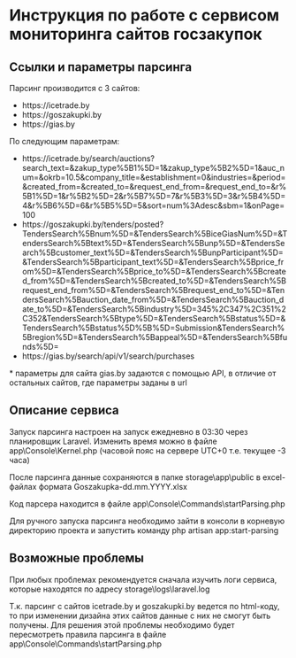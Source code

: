 <h1>Инструкция по работе с сервисом мониторинга сайтов госзакупок</h1>
<h2>Ссылки и параметры парсинга</h2>
<p>
    Парсинг производится с 3 сайтов:
    <ul>
        <li>https://icetrade.by</li>
        <li>https://goszakupki.by</li>
        <li>https://gias.by</li>
    </ul>
    По следующим параметрам:
    <ul>
        <li>https://icetrade.by/search/auctions?search_text=&zakup_type%5B1%5D=1&zakup_type%5B2%5D=1&auc_num=&okrb=10.5&company_title=&establishment=0&industries=&period=&created_from=&created_to=&request_end_from=&request_end_to=&r%5B1%5D=1&r%5B2%5D=2&r%5B7%5D=7&r%5B3%5D=3&r%5B4%5D=4&r%5B6%5D=6&r%5B5%5D=5&sort=num%3Adesc&sbm=1&onPage=100</li>
        <li>https://goszakupki.by/tenders/posted?TendersSearch%5Bnum%5D=&TendersSearch%5BiceGiasNum%5D=&TendersSearch%5Btext%5D=&TendersSearch%5Bunp%5D=&TendersSearch%5Bcustomer_text%5D=&TendersSearch%5BunpParticipant%5D=&TendersSearch%5Bparticipant_text%5D=&TendersSearch%5Bprice_from%5D=&TendersSearch%5Bprice_to%5D=&TendersSearch%5Bcreated_from%5D=&TendersSearch%5Bcreated_to%5D=&TendersSearch%5Brequest_end_from%5D=&TendersSearch%5Brequest_end_to%5D=&TendersSearch%5Bauction_date_from%5D=&TendersSearch%5Bauction_date_to%5D=&TendersSearch%5Bindustry%5D=345%2C347%2C351%2C352&TendersSearch%5Btype%5D=&TendersSearch%5Bstatus%5D=&TendersSearch%5Bstatus%5D%5B%5D=Submission&TendersSearch%5Bregion%5D=&TendersSearch%5Bappeal%5D=&TendersSearch%5Bfunds%5D=</li>
        <li>https://gias.by/search/api/v1/search/purchases</li>
    </ul>
    * параметры для сайта gias.by задаются с помощью API, в отличие от остальных сайтов, где параметры заданы в url
</p>
<h2>Описание сервиса</h2>
<p>
    Запуск парсинга настроен на запуск ежедневно в 03:30 через планировщик Laravel. Изменить время можно в файле app\Console\Kernel.php (часовой пояс на сервере UTC+0 т.е. текущее -3 часа)
</p>
<p>
    После парсинга данные сохраняются в папке storage\app\public в excel-файлах формата Goszakupka-dd.mm.YYYY.xlsx
</p>
<p>
    Код парсера находится в файле app\Console\Commands\startParsing.php
</p>
<p>
    Для ручного запуска парсинга необходимо зайти в консоли в корневую директорию проекта и запустить команду php artisan app:start-parsing
</p>
<h2>Возможные проблемы</h2>
<p>
    При любых проблемах рекомендуется сначала изучить логи сервиса, которые находятся по адресу storage\logs\laravel.log
</p>
<p>
    Т.к. парсинг с сайтов icetrade.by и goszakupki.by ведется по html-коду, то при изменении дизайна этих сайтов данные с них не смогут быть получены. Для решения этой проблемы необходимо будет пересмотреть правила парсинга в файле app\Console\Commands\startParsing.php
</p>